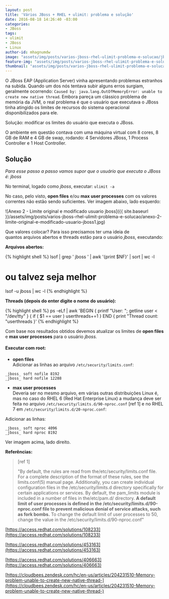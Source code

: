 ```yaml
---
layout: post
title: 'Vários JBoss + RHEL + ulimit: problema e solução'
date: 2016-08-18 14:26:40 -03:00
categories:
- JBoss
tags:
- ulimit
- JBoss
- Linux
author-id: mhagnumdw
image: "assets/img/posts/varios-jboss-rhel-ulimit-problema-e-solucao/jboss_rhel_ulimit.png"
feature-img: "assets/img/posts/varios-jboss-rhel-ulimit-problema-e-solucao/jboss_rhel_ulimit.png"
thumbnail: "assets/img/posts/varios-jboss-rhel-ulimit-problema-e-solucao/jboss_rhel_ulimit.png"
---
```


O JBoss EAP (Application Server) vinha apresentando problemas estranhos na subida. Quando um dos nós tentava subir alguns erros surgiam, geralmente ocorrendo: `Caused by: java.lang.OutOfMemoryError: unable to create new native thread`. Embora pareça um clássico problema de memória da JVM, o real problema é que o usuário que executava o JBoss tinha atingido os limites de recursos do sistema operacional disponibilizados para ele.

<!--more-->

Solução: modificar os limites do usuário que executa o JBoss.

O ambiente em questão contava com uma máquina virtual com 8 cores, 8 GB de RAM e 4 GB de swap, rodando: 4 Servidores JBoss, 1 Process Controller e 1 Host Controller.

## **Solução**

_Para esse passo a passo vamos supor que o usuário que executa o JBoss é: jboss_

No terminal, logado como _jboss_, executar: `ulimit -a`

No caso, pelo visto, **open files** e/ou **max user processes** com os valores correntes não estão sendo suficientes. Ver imagem abaixo, lado esquerdo:

![Anexo 2 - Limite original e modificado usuario jboss]({{ site.baseurl }}/assets/img/posts/varios-jboss-rhel-ulimit-problema-e-solucao/anexo-2-limite-original-e-modificado-usuario-jboss1.jpg)

Que valores colocar? Para isso precisamos ter uma ideia de quantos arquivos abertos e threads estão para o usuário _jboss_, executando:

**Arquivos abertos:**

{% highlight shell %}
lsof | grep ' jboss ' | awk '{print $NF}' | sort | wc -l
# ou talvez seja melhor
lsof -u jboss | wc -l
{% endhighlight %}

**Threads (depois do enter digite o nome do usuário):**

{% highlight shell %}
ps -eLf | awk 'BEGIN { printf "User: "; getline user < "/dev/tty" } { if ( $1 == user ) userthreads+=1 } END { print "Thread count: "userthreads }'
{% endhighlight %}

Com base nos resultados obtidos devemos atualizar os limites de **open files** e **max user processes** para o usuário _jboss._

#### Executar com root:

- **open files**  
Adicionar as linhas ao arquivo `/etc/security/limits.conf`:  
```
_jboss_ soft nofile 8192  
_jboss_ hard nofile 12288
```

- **max user processes**  
Deveria ser no mesmo arquivo, em várias outras distribuições Linux é, mas no caso do RHEL 6 (Red Hat Enterprise Linux) a mudança deve ser feita no arquivo `/etc/security/limits.d/90-nproc.conf` \[ref 1\] e no RHEL 7 em `/etc/security/limits.d/20-nproc.conf`:

Adicionar as linhas:  
```
_jboss_ soft nproc 4096  
_jboss_ hard nproc 8192
```

Ver imagem acima, lado direito.

**Referências:**

> \[ref 1\]
> 
> "By default, the rules are read from the/etc/security/limits.conf file. For a complete description of the format of these rules, see the limits.conf(5) manual page. Additionally, you can create individual configuration files in the /etc/security/limits.d directory specifically for certain applications or services. By default, the pam_limits module is included in a number of files in the/etc/pam.d/ directory. <b>A default limit of user processes is defined in the /etc/security/limits.d/90-nproc.conf file to prevent malicious denial of service attacks, such as fork bombs.</b> To change the default limit of user processes to 50, change the value in the /etc/security/limits.d/90-nproc.conf"

[https://access.redhat.com/solutions/108233](https://access.redhat.com/solutions/108233)

[https://access.redhat.com/solutions/453163](https://access.redhat.com/solutions/453163)

[https://access.redhat.com/solutions/406663](https://access.redhat.com/solutions/406663)

[https://cloudbees.zendesk.com/hc/en-us/articles/204231510-Memory-problem-unable-to-create-new-native-thread-](https://cloudbees.zendesk.com/hc/en-us/articles/204231510-Memory-problem-unable-to-create-new-native-thread-)
